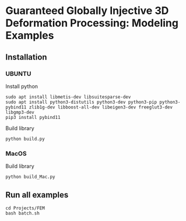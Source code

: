 # Guaranteed Globally Injective 3D Deformation Processing: Modeling Examples

## Installation

### UBUNTU
Install python
```
sudo apt install libmetis-dev libsuitesparse-dev
sudo apt install python3-distutils python3-dev python3-pip python3-pybind11 zlib1g-dev libboost-all-dev libeigen3-dev freeglut3-dev libgmp3-dev
pip3 install pybind11
```
Build library
```
python build.py
```

### MacOS
Build library
```
python build_Mac.py
```

## Run all examples
```
cd Projects/FEM
bash batch.sh
```
